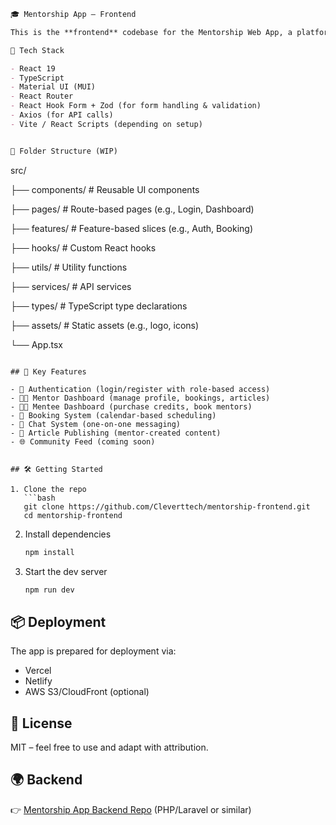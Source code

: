 
```markdown
🎓 Mentorship App – Frontend

This is the **frontend** codebase for the Mentorship Web App, a platform that connects mentors with mentees through a credit-based booking system. The frontend is built with React 19, TypeScript, and Material UI (MUI), and handles all user-facing features.

🚀 Tech Stack

- React 19
- TypeScript
- Material UI (MUI)
- React Router
- React Hook Form + Zod (for form handling & validation)
- Axios (for API calls)
- Vite / React Scripts (depending on setup)


📁 Folder Structure (WIP)

```

src/

├── components/       # Reusable UI components

├── pages/            # Route-based pages (e.g., Login, Dashboard)

├── features/         # Feature-based slices (e.g., Auth, Booking)

├── hooks/            # Custom React hooks

├── utils/            # Utility functions

├── services/         # API services

├── types/            # TypeScript type declarations

├── assets/           # Static assets (e.g., logo, icons)

└── App.tsx

````

## 🧠 Key Features

- 🔐 Authentication (login/register with role-based access)
- 👩‍🏫 Mentor Dashboard (manage profile, bookings, articles)
- 👩‍🎓 Mentee Dashboard (purchase credits, book mentors)
- 📆 Booking System (calendar-based scheduling)
- 💬 Chat System (one-on-one messaging)
- 📝 Article Publishing (mentor-created content)
- 🌐 Community Feed (coming soon)


## 🛠️ Getting Started

1. Clone the repo
   ```bash
   git clone https://github.com/Cleverttech/mentorship-frontend.git
   cd mentorship-frontend
````

2. Install dependencies

   ```bash
   npm install
   ```

3. Start the dev server

   ```bash
   npm run dev
   ```

## 📦 Deployment

The app is prepared for deployment via:

* Vercel
* Netlify
* AWS S3/CloudFront (optional)

## 📄 License

MIT – feel free to use and adapt with attribution.


## 🌍 Backend

👉 [Mentorship App Backend Repo](https://github.com/charitydarko/mentorship-backend) (PHP/Laravel or similar)

